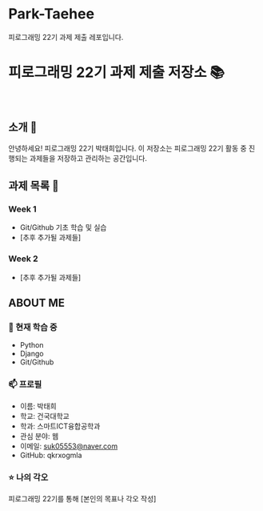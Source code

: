 # Park-Taehee

피로그래밍 22기 과제 제출 레포입니다.

# 피로그래밍 22기 과제 제출 저장소 📚

<br>

## 소개 🚀

안녕하세요! 피로그래밍 22기 박태희입니다.
이 저장소는 피로그래밍 22기 활동 중 진행되는 과제들을 저장하고 관리하는 공간입니다.
<br>

## 과제 목록 📕

### Week 1

- Git/Github 기초 학습 및 실습
- [추후 추가될 과제들]

### Week 2

- [추후 추가될 과제들]
  <br>

## ABOUT ME

### 🌱 현재 학습 중

- Python
- Django
- Git/Github

### 📫 프로필

- 이름: 박태희
- 학교: 건국대학교
- 학과: 스마트ICT융합공학과
- 관심 분야: 웹
- 이메일: suk05553@naver.com
- GitHub: qkrxogmla

### ⭐ 나의 각오

피로그래밍 22기를 통해 [본인의 목표나 각오 작성]
